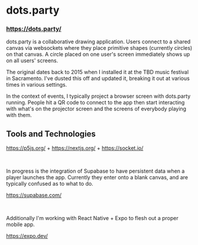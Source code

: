 # dots.party

### https://dots.party/

dots.party is a collaborative drawing application. Users connect to a shared canvas via websockets where they place primitive shapes (currently circles) on that canvas. A circle placed on one user's screen immediately shows up on all users' screens.

The original dates back to 2015 when I installed it at the TBD music festival in Sacramento. I've dusted this off and updated it, breaking it out at various times in various settings.

In the context of events, I typically project a browser screen with dots.party running. People hit a QR code to connect to the app then start interacting with what's on the projector screen and the screens of everybody playing with them.


## Tools and Technologies

https://p5js.org/ + https://nextjs.org/ + https://socket.io/

<br>

In progress is the integration of Supabase to have persistent data when a player launches the app. Currently they enter onto a blank canvas, and are typically confused as to what to do.

https://supabase.com/

<br>

Additionally I'm working with React Native + Expo to flesh out a proper mobile app.

https://expo.dev/


<br><br><br>
